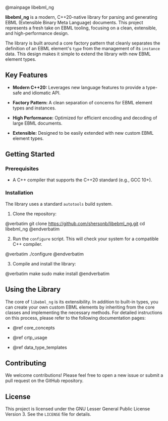 @mainpage libebml_ng

**libebml_ng** is a modern, C++20-native library for parsing and generating EBML (Extensible Binary Meta Language) documents. This project represents a fresh take on EBML tooling, focusing on a clean, extensible, and high-performance design.

The library is built around a core factory pattern that cleanly separates the definition of an EBML element's `type` from the management of its `instance` data. This design makes it simple to extend the library with new EBML element types.

## Key Features

* **Modern C++20:** Leverages new language features to provide a type-safe and idiomatic API.

* **Factory Pattern:** A clean separation of concerns for EBML element types and instances.

* **High Performance:** Optimized for efficient encoding and decoding of large EBML documents.

* **Extensible:** Designed to be easily extended with new custom EBML element types.

## Getting Started

### Prerequisites

* A C++ compiler that supports the C++20 standard (e.g., GCC 10+).

### Installation

The library uses a standard `autotools` build system.

1. Clone the repository:

@verbatim
git clone https://github.com/shersonb/libebml_ng.git
cd libebml_ng
@endverbatim

2. Run the `configure` script. This will check your system for a compatible C++ compiler.

@verbatim
./configure
@endverbatim

3. Compile and install the library:

@verbatim
make
sudo make install
@endverbatim

## Using the Library

The core of `libebml_ng` is its extensibility. In addition to built-in types, you can create your own custom EBML elements by inheriting from the core classes and implementing the necessary methods. For detailed instructions on this process, please refer to the following documentation pages:

* @ref core_concepts

* @ref crtp_usage

* @ref data_type_templates

## Contributing

We welcome contributions! Please feel free to open a new issue or submit a pull request on the GitHub repository.

## License

This project is licensed under the GNU Lesser General Public License Version 3. See the `LICENSE` file for details.

